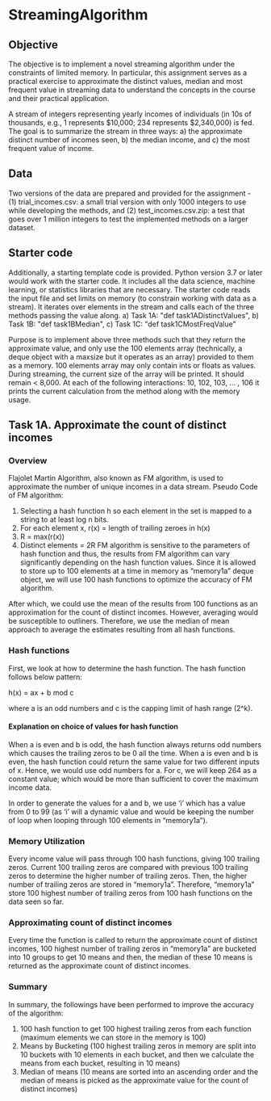 # StreamingAlgorithm

##  Objective
The objective is to implement a novel streaming algorithm under the constraints of limited memory. In particular, this assignment serves as a practical exercise to approximate the distinct values, median and most frequent value in streaming data to understand the concepts in the course and their practical application. 

A stream of integers representing yearly incomes of individuals (in 10s of thousands, e.g., 1 represents $10,000; 234 represents $2,340,000) is fed. The goal is to summarize the stream in three ways: 
a)	the approximate distinct number of incomes seen,
b)	the median income, and 
c)	the most frequent value of income. 

## Data 
Two versions of the data are prepared and provided for the assignment -  
(1)	trial_incomes.csv: a small trial version with only 1000 integers to use while developing the methods, and 
(2)	test_incomes.csv.zip: a test that goes over 1 million integers to test the implemented methods on a larger dataset.

## Starter code
Additionally, a starting template code is provided. Python version 3.7 or later would work with the starter code. It includes all the data science, machine learning, or statistics libraries that are necessary. 
The starter code reads the input file and set limits on memory (to constrain working with data as a stream). It iterates over elements in the stream and calls each of the three methods passing the value along.
a)	Task 1A: "def task1ADistinctValues", 
b)	Task 1B: "def task1BMedian", 
c)	Task 1C: "def task1CMostFreqValue" 

Purpose is to implement above three methods such that they return the approximate value, and only use the 100 elements array (technically, a deque object with a maxsize but it operates as an array) provided to them as a memory. 100 elements array may only contain ints or floats as values. 
During streaming, the current size of the array will be printed. It should remain < 8,000. At each of the following interactions: 10, 102, 103, ... , 106 it prints the current calculation from the method along with the memory usage.

## Task 1A. Approximate the count of distinct incomes 

### Overview

Flajolet Martin Algorithm, also known as FM algorithm, is used to approximate the number of unique incomes in a data stream. 
Pseudo Code of FM algorithm:
1.	Selecting a hash function h so each element in the set is mapped to a string to at least log n bits.
2.	For each element x, r(x) = length of trailing zeroes in h(x)
3.	R = max(r(x))
4.	Distinct elements = 2R
FM algorithm is sensitive to the parameters of hash function and thus, the results from FM algorithm can vary significantly depending on the hash function values. Since it is allowed to store up to 100 elements at a time in memory as “memory1a” deque object, we will use 100 hash functions to optimize the accuracy of FM algorithm. 

After which, we could use the mean of the results from 100 functions as an approximation for the count of distinct incomes. However, averaging would be susceptible to outliners. Therefore, we use the median of mean approach to average the estimates resulting from all hash functions.

### Hash functions
First, we look at how to determine the hash function. 
The hash function follows below pattern: 

h(x) = ax + b mod c 

where a is an odd numbers and c is the capping limit of hash range (2^k). 

#### Explanation on choice of values for hash function

When a is even and b is odd, the hash function always returns odd numbers which causes the trailing zeros to be 0 all the time. When a is even and b is even, the hash function could return the same value for two different inputs of x. Hence, we would use odd numbers for a. For c, we will keep 264 as a constant value; which would be more than sufficient to cover the maximum income data. 

In order to generate the values for a and b, we use ‘i’ which has a value from 0 to 99 (as ‘i’ will a dynamic value and would be keeping the number of loop when looping through 100 elements in “memory1a”). 

### Memory Utilization 

Every income value will pass through 100 hash functions, giving 100 trailing zeros. Current 100 trailing zeros are compared with previous 100 trailing zeros to determine the higher number of trailing zeros. Then, the higher number of trailing zeros are stored in “memory1a”. Therefore, “memory1a” store 100 highest number of trailing zeros from 100 hash functions on the data seen so far. 

### Approximating count of distinct incomes

Every time the function is called to return the approximate count of distinct incomes, 100 highest number of trailing zeros in “memory1a” are bucketed into 10 groups to get 10 means and then, the median of these 10 means is returned as the approximate count of distinct incomes. 

### Summary

In summary, the followings have been performed to improve the accuracy of the algorithm: 
1)	100 hash function to get 100 highest trailing zeros from each function (maximum elements we can store in the memory is 100)
2)	Means by Bucketing (100 highest trailing zeros in memory are split into 10 buckets with 10 elements in each bucket, and then we calculate the means from each bucket, resulting in 10 means)
3)	Median of means (10 means are sorted into an ascending order and the median of means is picked as the approximate value for the count of distinct incomes)





